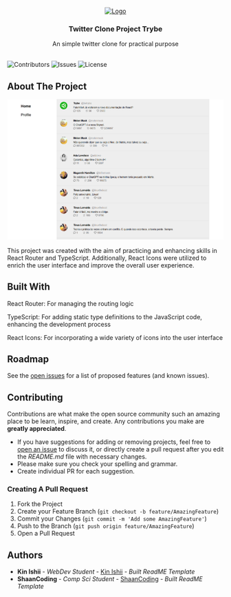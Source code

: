 <br/>
<p align="center">
  <a href="https://github.com/kinishii1/project-twitter-clone-trybe">
    <img src="https://res.cloudinary.com/practicaldev/image/fetch/s--Eg8INSNe--/c_fill,f_auto,fl_progressive,h_320,q_auto,w_320/https://dev-to-uploads.s3.amazonaws.com/uploads/organization/profile_image/5302/26258239-4ac6-4d28-b94c-ba6d3f9eabc2.png" alt="Logo" width="80" height="80">
  </a>

  <h3 align="center">Twitter Clone Project Trybe</h3>

  <p align="center">
    An simple twitter clone for practical purpose
    <br/>
    <br/>
  </p>
</p>

![Contributors](https://img.shields.io/github/contributors/kinishii1/project-twitter-clone-trybe?color=dark-green) ![Issues](https://img.shields.io/github/issues/kinishii1/project-twitter-clone-trybe) ![License](https://img.shields.io/github/license/kinishii1/project-twitter-clone-trybe) 

## About The Project

![Screen Shot](/Capturar.PNG)

This project was created with the aim of practicing and enhancing skills in React Router and TypeScript. Additionally, React Icons were utilized to enrich the user interface and improve the overall user experience.

## Built With
React Router: For managing the routing logic

TypeScript: For adding static type definitions to the JavaScript code, enhancing the development process

React Icons: For incorporating a wide variety of icons into the user interface

## Roadmap

See the [open issues](https://github.com/kinishii1/project-twitter-clone-trybe/issues) for a list of proposed features (and known issues).

## Contributing

Contributions are what make the open source community such an amazing place to be learn, inspire, and create. Any contributions you make are **greatly appreciated**.
* If you have suggestions for adding or removing projects, feel free to [open an issue](https://github.com/kinishii1/project-twitter-clone-trybe/issues/new) to discuss it, or directly create a pull request after you edit the *README.md* file with necessary changes.
* Please make sure you check your spelling and grammar.
* Create individual PR for each suggestion.

### Creating A Pull Request

1. Fork the Project
2. Create your Feature Branch (`git checkout -b feature/AmazingFeature`)
3. Commit your Changes (`git commit -m 'Add some AmazingFeature'`)
4. Push to the Branch (`git push origin feature/AmazingFeature`)
5. Open a Pull Request

## Authors

* **Kin Ishii** - *WebDev Student* - [Kin Ishii](https://github.com/kinishii1/) - *Built ReadME Template*
* **ShaanCoding** - *Comp Sci Student* - [ShaanCoding](https://github.com/ShaanCoding/) - *Built ReadME Template*
